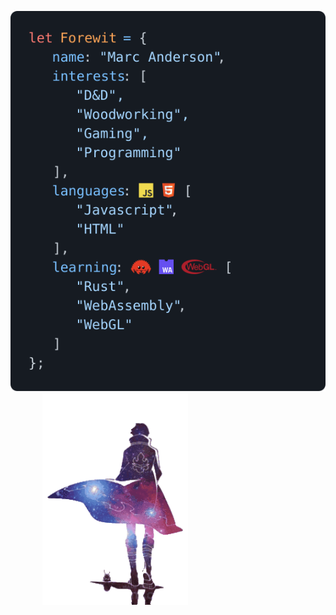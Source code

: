 <a href="https://rpc.ac"><img src="rendered.svg"></a>&nbsp;&nbsp;&nbsp;&nbsp;&nbsp;&nbsp;&nbsp;&nbsp;&nbsp;&nbsp;&nbsp;&nbsp;&nbsp;<a href="#"><img height="338" src="gm-unscreen.gif"/></a>
